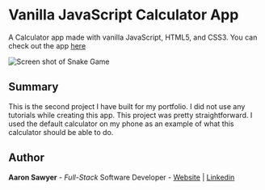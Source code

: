 # Vanilla JavaScript Calculator App
A Calculator app made with vanilla JavaScript, HTML5, and CSS3.
You can check out the app [here](https://calculator.aarondevon.com/)

![Screen shot of Snake Game](https://ch3302files.storage.live.com/y4mw2MFNVpWyTpMivjAS-C2_McJMQ4kKYqbO7qK4h7T0WHJHzM0t-_wTuqdJUhror6-Y6WOd6VpQBulUzx0iInC_LVA6WZiQb_jVXnZjgUyEIgfnkdtoim92SoZHGpDaIkbkQCSwPRhSo7BLPV-hEULDi1gigWjWmjqZ7AmB8PbZxPJgxIbnx_UnPKA5Zimeth7?width=597&height=343&cropmode=none)

## Summary
This is the second project I have built for my portfolio. I did not use any tutorials while creating this app. This project was pretty straightforward. I used the default calculator on my phone as an example of what this calculator should be able to do. 


## Author
**Aaron Sawyer** - *Full-Stack* Software Developer - [Website](https://www.aarondevon.com/) | [Linkedin](https://www.linkedin.com/in/aarondsawyer/)
